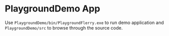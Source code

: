 PlaygroundDemo App
============
Use `PlaygroundDemo/bin/PlaygroundFlerry.exe` to run demo application and `PlaygroundDemo/src` to browse through the source code.
